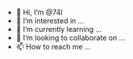 - 👋 Hi, I’m @74l
- 👀 I’m interested in ...
- 🌱 I’m currently learning ...
- 💞️ I’m looking to collaborate on ...
- 📫 How to reach me ...

<!---
74l/74l is a ✨ special ✨ repository because its `README.md` (this file) appears on your GitHub profile.
You can click the Preview link to take a look at your changes.
--->

